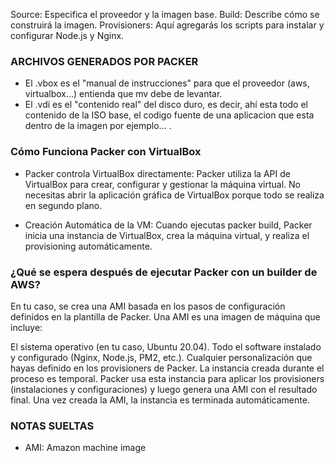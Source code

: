 Source: Especifica el proveedor y la imagen base.
Build: Describe cómo se construirá la imagen.
Provisioners: Aquí agregarás los scripts para instalar y configurar Node.js y Nginx.

### ARCHIVOS GENERADOS POR PACKER
- El .vbox es el "manual de instrucciones" para que el proveedor (aws, virtualbox...) entienda que mv debe de levantar.
- El .vdi es el "contenido real" del disco duro, es decir, ahí esta todo el contenido de la ISO base, el codigo fuente de una aplicacion que esta dentro de la imagen por ejemplo... .



### Cómo Funciona Packer con VirtualBox
- Packer controla VirtualBox directamente:
Packer utiliza la API de VirtualBox para crear, configurar y gestionar la máquina virtual.
No necesitas abrir la aplicación gráfica de VirtualBox porque todo se realiza en segundo plano.

- Creación Automática de la VM:
Cuando ejecutas packer build, Packer inicia una instancia de VirtualBox, crea la máquina virtual, y realiza el provisioning automáticamente.

### ¿Qué se espera después de ejecutar Packer con un builder de AWS?
En tu caso, se crea una AMI basada en los pasos de configuración definidos en la plantilla de Packer. Una AMI es una imagen de máquina que incluye:

El sistema operativo (en tu caso, Ubuntu 20.04).
Todo el software instalado y configurado (Nginx, Node.js, PM2, etc.).
Cualquier personalización que hayas definido en los provisioners de Packer.
La instancia creada durante el proceso es temporal. Packer usa esta instancia para aplicar los provisioners (instalaciones y configuraciones) y luego genera una AMI con el resultado final. Una vez creada la AMI, la instancia es terminada automáticamente.

### NOTAS SUELTAS
- AMI: Amazon machine image 